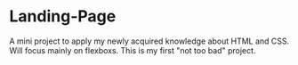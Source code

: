 # Landing-Page
A mini project to apply my newly acquired knowledge about HTML and CSS.
Will focus mainly on flexboxs.
This is my first "not too bad" project.
